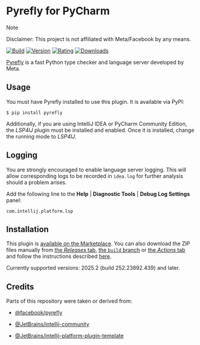 # Pyrefly for PyCharm

> [!NOTE]
> Disclaimer: This project is not affiliated with Meta/Facebook by any means.

[![Build](https://github.com/InSyncWithFoo/pyrefly-for-pycharm/actions/workflows/build.yaml/badge.svg)][2]
[![Version](https://img.shields.io/jetbrains/plugin/v/26829)][3]
[![Rating](https://img.shields.io/jetbrains/plugin/r/rating/26829)][4]
[![Downloads](https://img.shields.io/jetbrains/plugin/d/26829)][5]

<!-- Plugin description -->
[Pyrefly][1] is a fast Python type checker and language server
developed by Meta.


## Usage

You must have Pyrefly installed to use this plugin.
It is available via PyPI:

```shell
$ pip install pyrefly
```

Additionally, if you are using IntelliJ IDEA or PyCharm Community Edition,
the <i>LSP4IJ</i> plugin must be installed and enabled.
Once it is installed, change the running mode to <i>LSP4IJ</i>.


## Logging

You are strongly encouraged to enable language server logging.
This will allow corresponding logs to be recorded in `idea.log`
for further analysis should a problem arises.

Add the following line to the <b>Help</b> |
<b>Diagnostic Tools</b> | <b>Debug Log Settings</b> panel:

```text
com.intellij.platform.lsp
```


  [1]: https://github.com/facebook/pyrefly
<!-- Plugin description end -->


## Installation

This plugin is [available on the Marketplace][3].
You can also download the ZIP files manually from [the <i>Releases</i> tab][6],
[the `build` branch][7] or [the <i>Actions</i> tab][8]
and follow the instructions described [here][9].

Currently supported versions:
2025.2 (build 252.23892.439) and later.


## Credits

Parts of this repository were taken or derived from:

* [@facebook/pyrefly][1]
* [@JetBrains/intellij-community][10]
* [@JetBrains/intellij-platform-plugin-template][11]


  [2]: https://github.com/InSyncWithFoo/pyrefly-for-pycharm/actions/workflows/build.yaml
  [3]: https://plugins.jetbrains.com/plugin/26829/versions
  [4]: https://plugins.jetbrains.com/plugin/26829/reviews
  [5]: https://plugins.jetbrains.com/plugin/26829
  [6]: https://github.com/InSyncWithFoo/pyrefly-for-pycharm/releases
  [7]: https://github.com/InSyncWithFoo/pyrefly-for-pycharm/tree/build
  [8]: https://github.com/InSyncWithFoo/pyrefly-for-pycharm/actions/workflows/build.yaml
  [9]: https://www.jetbrains.com/help/pycharm/managing-plugins.html#install_plugin_from_disk
  [10]: https://github.com/JetBrains/intellij-community
  [11]: https://github.com/JetBrains/intellij-platform-plugin-template
